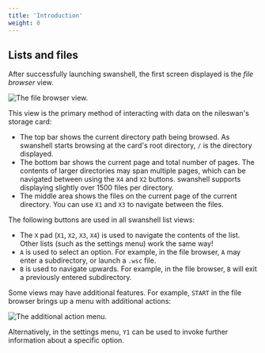 ```yaml
---
title: 'Introduction'
weight: 0
---
```


## Lists and files

After successfully launching swanshell, the first screen displayed is the *file browser* view.

![The file browser view.](../../img/intro_file_browser.png)

This view is the primary method of interacting with data on the nileswan's storage card:

- The top bar shows the current directory path being browsed. As swanshell starts browsing at the card's root directory, `/` is the directory displayed.
- The bottom bar shows the current page and total number of pages. The contents of larger directories may span multiple pages, which can be navigated between using the `X4` and `X2` buttons. swanshell supports displaying slightly over 1500 files per directory.
- The middle area shows the files on the current page of the current directory. You can use `X1` and `X3` to navigate between the files.

The following buttons are used in all swanshell list views:

- The `X` pad (`X1`, `X2`, `X3`, `X4`) is used to navigate the contents of the list. Other lists (such as the settings menu) work the same way!
- `A` is used to select an option. For example, in the file browser, `A` may enter a subdirectory, or launch a `.wsc` file.
- `B` is used to navigate upwards. For example, in the file browser, `B` will exit a previously entered subdirectory.

Some views may have additional features. For example, `START` in the file browser brings up a menu with additional actions:

![The additional action menu.](../../img/intro_action_menu.png)

Alternatively, in the settings menu, `Y1` can be used to invoke further information about a specific option.
